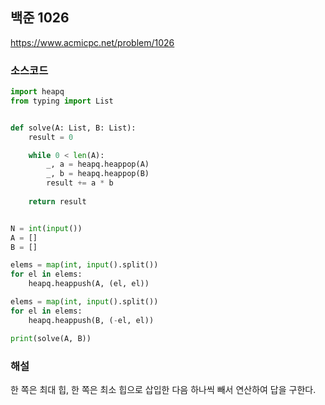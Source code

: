 ## 백준 1026
https://www.acmicpc.net/problem/1026

### 소스코드
```py
import heapq
from typing import List


def solve(A: List, B: List):
    result = 0

    while 0 < len(A):
        _, a = heapq.heappop(A)
        _, b = heapq.heappop(B)
        result += a * b
    
    return result


N = int(input())
A = []
B = []

elems = map(int, input().split())
for el in elems:
    heapq.heappush(A, (el, el))

elems = map(int, input().split())
for el in elems:
    heapq.heappush(B, (-el, el))

print(solve(A, B))
```

### 해설
한 쪽은 최대 힙, 한 쪽은 최소 힙으로 삽입한 다음 하나씩 빼서 연산하여 답을 구한다.
